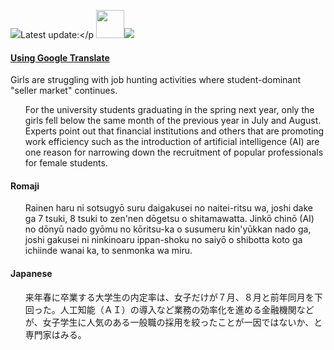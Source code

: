 <p>
  <img src="https://s3-ap-northeast-1.amazonaws.com/all-jp-1/img/icons/office/icons8-calendar-with-ok-sign.png">Latest
  update:&lt;/p
  <a title="Click to go to Japanese article" href="https://www.asahi.com/articles/ASL8061J4L80UTIL054.html?iref=comtop_8_06" target="_blank" rel="noopener"><img src="https://s3-eu-west-1.amazonaws.com/al-west-1/img/daily/asahi-news.jpg" height="45"></a><a title="Click to listen to a brief summary" href="https://d2e1strl386jtm.cloudfront.net/audio/daily/article-nikkei-083118.mp3" target="_target"><img src="https://s3-ap-northeast-1.amazonaws.com/all-jp-1/img/icons/listen.png"></a>
</p>
<h4>
  <a href="https://translate.google.com/?sl#ja/en/">Using Google Translate</a>
</h4>
<p>
  Girls are struggling with job hunting activities where student-dominant "seller
  market" continues.
</p>
<ul>
  For the university students graduating in the spring next year, only the girls
  fell below the same month of the previous year in July and August. Experts point
  out that financial institutions and others that are promoting work efficiency
  such as the introduction of artificial intelligence (AI) are one reason for narrowing
  down the recruitment of popular professionals for female students.
</ul>
<h4>Romaji</h4>
<ul>
  Rainen haru ni sotsugyō suru daigakusei no naitei-ritsu wa, joshi dake ga 7 tsuki,
  8 tsuki to zen'nen dōgetsu o shitamawatta. Jinkō chinō (AI) no dōnyū nado gyōmu
  no kōritsu-ka o susumeru kin'yūkkan nado ga, joshi gakusei ni ninkinoaru ippan-shoku
  no saiyō o shibotta koto ga ichiinde wanai ka, to senmonka wa miru.
</ul>
<h4>Japanese</h4>
<ul>
  来年春に卒業する大学生の内定率は、女子だけが７月、８月と前年同月を下回った。人工知能（ＡＩ）の導入など業務の効率化を進める金融機関などが、女子学生に人気のある一般職の採用を絞ったことが一因ではないか、と専門家はみる。
</ul>
